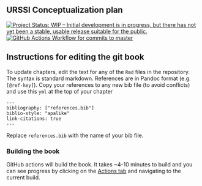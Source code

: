## URSSI Conceptualization plan

<!-- badges: start -->
[![Project Status: WIP – Initial development is in progress, but there has not yet been a stable, usable release suitable for the public.](https://www.repostatus.org/badges/latest/wip.svg)](https://www.repostatus.org/#wip)
[![GitHub Actions Workflow for commits to master](https://github.com/si2-urssi/plan/workflows/bookdown/badge.svg)](https://github.com/si2-urssi/plan/actions?query=workflow%3ARender-Book-from-master)
<!-- badges: end -->


## Instructions for editing the git book
To update chapters, edit the text for any of the `Rmd` files in the repository. The syntax is standard markdown. References are in Pandoc format (e.g. `[@ref-key]`). Copy your references to any new bib file (to avoid conflicts) and use this `yml` at the top of your chapter

```
---
bibliography: ["references.bib"]
biblio-style: "apalike"
link-citations: true
---
```

Replace `references.bib` with the name of your bib file.

### Building the book

GitHub actions will build the book. It takes ~4-10 minutes to build and you can see progress by clicking on the [Actions tab](https://github.com/si2-urssi/plan/actions?query=workflow%3Abookdown) and navigating to the current build.

